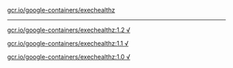 [gcr.io/google-containers/exechealthz](https://hub.docker.com/r/anjia0532/google-containers.exechealthz/tags/) 

----
[gcr.io/google-containers/exechealthz:1.2 √](https://hub.docker.com/r/anjia0532/google-containers.exechealthz/tags/)

[gcr.io/google-containers/exechealthz:1.1 √](https://hub.docker.com/r/anjia0532/google-containers.exechealthz/tags/)

[gcr.io/google-containers/exechealthz:1.0 √](https://hub.docker.com/r/anjia0532/google-containers.exechealthz/tags/)

